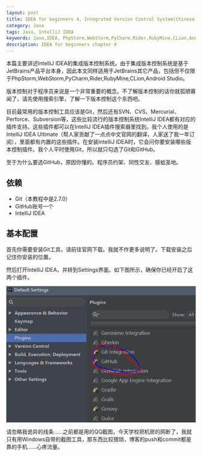 ```yaml
---
layout: post
title: IDEA for beginners 4, Integrated Version Control System(Chinese)
category: Java
tags: Java, IntelliJ IDEA
keywords: Java,IDEA, PhpStorm,WebStorm,PyCharm,Rider,RubyMine,CLion,Android Studio,Git,GitHub
description: IDEA for beginners chapter 4
---
```


本篇主要讲述IntelliJ IDEA的集成版本控制系统。由于集成版本控制系统是基于JetBrains产品平台本身，因此本文同样适用于JetBrains其它产品，包括但不仅限于PhpStorm,WebStorm,PyCharm,Rider,RubyMine,CLion,Android Studio。

版本控制对于程序员来说是一个非常重要的概念。不了解版本控制的话你就孤陋寡闻了，请先使用搜索引擎，了解一下版本控制这个东西吧。

目前最常用的版本控制工具应该是Git，然后还有SVN、CVS、Mercurial、Perforce、Subversion等，这些比较流行的版本控制系统IntelliJ IDEA都有对应的插件支持。这些插件都可以在IntelliJ IDEA插件搜索器里找到。我个人使用的是IntelliJ IDEA Ultimate（帮人家贡献了一点点中文官网的翻译，人家送了我一年订阅），里面都有内置的这些插件。在安装IntelliJ IDEA时，它会问你要安装哪些版本控制插件。我个人平时使用Git，所以就只勾选了Git和GitHub。

至于为什么要选GitHub，原因你懂的。程序员约架、同性交友、膜蛤圣地。

## 依赖

- Git（本教程中是2.7.0）
- GitHub账号一个
- IntelliJ IDEA

## 基本配置

首先你需要安装Git工具，请前往官网下载。我就不作更多说明了。下载安装之后记住你安装的位置。

然后打开IntelliJ IDEA，并转到Settings界面。如下图所示，确保你已经开启了这两个插件。

<p><img src="/../../../assets/images/java/idea4/1.png" align="center"></p>

请忽略我诡异的线条……之前都是用的QQ截图，今天学校把机房的网断了，我就只有用Windows自带的截图工具，那东西比较猥琐，博客的push和commit都是靠的手机……心疼流量。




